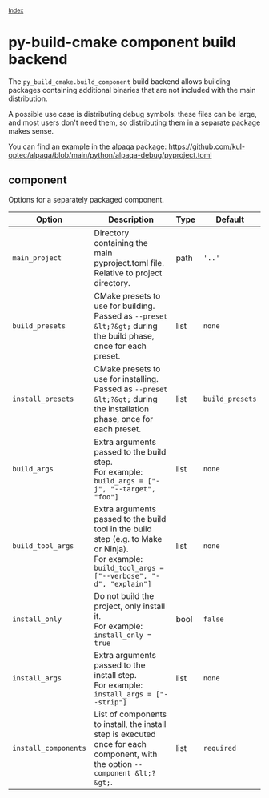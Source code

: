 <small>[Index](index.html)</small>

# py-build-cmake component build backend
The `py_build_cmake.build_component` build backend allows building packages containing additional binaries that are not included with the main distribution.

A possible use case is distributing debug symbols: these files can be large, and most users don't need them, so distributing them in a separate package makes sense.

You can find an example in the [alpaqa](https://pypi.org/project/alpaqa) package: <https://github.com/kul-optec/alpaqa/blob/main/python/alpaqa-debug/pyproject.toml>
## component
Options for a separately packaged component. 

| Option | Description | Type | Default |
|--------|-------------|------|---------|
| `main_project` | Directory containing the main pyproject.toml file.<br/>Relative to project directory. | path | `'..'` |
| `build_presets` | CMake presets to use for building. Passed as `--preset &lt;?&gt;` during the build phase, once for each preset. | list | `none` |
| `install_presets` | CMake presets to use for installing. Passed as `--preset &lt;?&gt;` during the installation phase, once for each preset. | list | `build_presets` |
| `build_args` | Extra arguments passed to the build step.<br/>For example: `build_args = ["-j", "--target", "foo"]` | list | `none` |
| `build_tool_args` | Extra arguments passed to the build tool in the build step (e.g. to Make or Ninja).<br/>For example: `build_tool_args = ["--verbose", "-d", "explain"]` | list | `none` |
| `install_only` | Do not build the project, only install it.<br/>For example: `install_only = true` | bool | `false` |
| `install_args` | Extra arguments passed to the install step.<br/>For example: `install_args = ["--strip"]` | list | `none` |
| `install_components` | List of components to install, the install step is executed once for each component, with the option `--component &lt;?&gt;`. | list | `required` |

